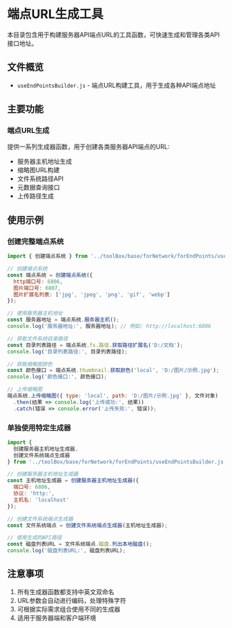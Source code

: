 # 端点URL生成工具

本目录包含用于构建服务器API端点URL的工具函数，可快速生成和管理各类API接口地址。

## 文件概览

- `useEndPointsBuilder.js` - 端点URL构建工具，用于生成各种API端点地址

## 主要功能

### 端点URL生成

提供一系列生成器函数，用于创建各类服务器API端点的URL:

- 服务器主机地址生成
- 缩略图URL构建
- 文件系统路径API
- 元数据查询接口
- 上传路径生成

## 使用示例

### 创建完整端点系统

```javascript
import { 创建端点系统 } from '../toolBox/base/forNetwork/forEndPoints/useEndPointsBuilder.js';

// 创建端点系统
const 端点系统 = 创建端点系统({
  http端口号: 6806,
  图片端口号: 6807,
  图片扩展名列表: ['jpg', 'jpeg', 'png', 'gif', 'webp']
});

// 使用服务器主机地址
const 服务器地址 = 端点系统.服务器主机();
console.log('服务器地址:', 服务器地址); // 例如: http://localhost:6806

// 获取文件系统目录路径
const 目录列表路径 = 端点系统.fs.路径.获取路径扩展名('D:/文档');
console.log('目录列表路径:', 目录列表路径);

// 获取缩略图颜色
const 颜色接口 = 端点系统.thumbnail.获取颜色('local', 'D:/图片/示例.jpg');
console.log('颜色接口:', 颜色接口);

// 上传缩略图
端点系统.上传缩略图({ type: 'local', path: 'D:/图片/示例.jpg' }, 文件对象)
  .then(结果 => console.log('上传成功:', 结果))
  .catch(错误 => console.error('上传失败:', 错误));
```

### 单独使用特定生成器

```javascript
import { 
  创建服务器主机地址生成器, 
  创建文件系统端点生成器 
} from '../toolBox/base/forNetwork/forEndPoints/useEndPointsBuilder.js';

// 创建服务器主机地址生成器
const 主机地址生成器 = 创建服务器主机地址生成器({ 
  端口号: 6806,
  协议: 'http:',
  主机名: 'localhost'
});

// 创建文件系统端点生成器
const 文件系统端点 = 创建文件系统端点生成器(主机地址生成器);

// 使用生成的API路径
const 磁盘列表URL = 文件系统端点.磁盘.列出本地磁盘();
console.log('磁盘列表URL:', 磁盘列表URL);
```

## 注意事项

1. 所有生成器函数都支持中英文双命名
2. URL参数会自动进行编码，处理特殊字符
3. 可根据实际需求组合使用不同的生成器
4. 适用于服务器端和客户端环境 